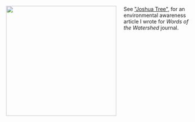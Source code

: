 ﻿<img style="float: left; margin: 0 20px 0 0;" src="/ching-photos/pika.JPG"
 width="300" height="auto"
 />
 
See ["Joshua Tree"](https://issuu.com/wowjournal/docs/journal_2016_final?e=11454900%2F38192403), for an environmental awareness article I wrote for _Words of the Watershed_ journal.

